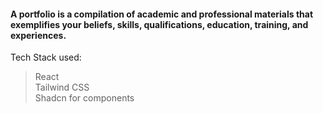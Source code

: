 
<h4>A portfolio is a compilation of academic and professional materials that exemplifies your beliefs, skills, qualifications, education, training, and experiences.</h4>

Tech Stack used:

> React </br>
> Tailwind CSS </br>
> Shadcn for components </br>